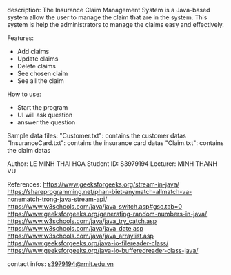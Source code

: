 description:
The Insurance Claim Management System is a Java-based system allow the user to manage the claim that are in the system. 
This system is help the administrators to manage the claims easy and effectively.

Features: 
- Add claims
- Update claims
- Delete claims
- See chosen claim
- See all the claim

How to use: 
- Start the program
- UI will ask question
- answer the question

Sample data files:
"Customer.txt": contains the customer datas
"InsuranceCard.txt": contains the insurance card datas
"Claim.txt": contains the claim datas

Author: LE MINH THAI HOA
Student ID: S3979194
Lecturer: MINH THANH VU

References: https://www.geeksforgeeks.org/stream-in-java/
https://shareprogramming.net/phan-biet-anymatch-allmatch-va-nonematch-trong-java-stream-api/
https://www.w3schools.com/java/java_switch.asp#gsc.tab=0
https://www.geeksforgeeks.org/generating-random-numbers-in-java/
https://www.w3schools.com/java/java_try_catch.asp
https://www.w3schools.com/java/java_date.asp
https://www.w3schools.com/java/java_arraylist.asp
https://www.geeksforgeeks.org/java-io-filereader-class/
https://www.geeksforgeeks.org/java-io-bufferedreader-class-java/

contact infos: s3979194@rmit.edu.vn
